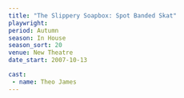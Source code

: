 ```yaml
---
title: "The Slippery Soapbox: Spot Banded Skat"
playwright:
period: Autumn
season: In House
season_sort: 20
venue: New Theatre
date_start: 2007-10-13

cast:
 - name: Theo James
---
```

